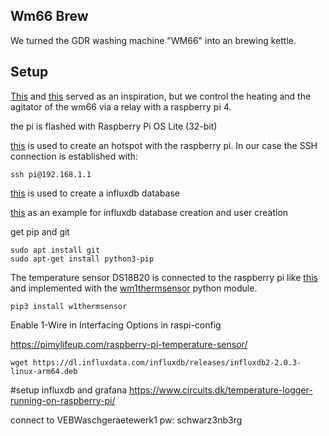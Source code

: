 ## Wm66 Brew

We turned the GDR washing machine "WM66" into an brewing kettle.

## Setup

[This](https://braumagazin.de/article/bierbrauen-mit-der-wm66-teil-1/) and [this](https://braumagazin.de/article/bierbrauen-mit-der-wm66-teil-2/) served as an inspiration, but we control the heating and the agitator of the wm66 via a relay with a raspberry pi 4.

the pi is flashed with Raspberry Pi OS Lite (32-bit)

[this](https://www.elektronik-kompendium.de/sites/raspberry-pi/2002171.htm) is used to create an hotspot with the raspberry pi. In our case the SSH connection is established with:

```
ssh pi@192.168.1.1
```



[this](https://pimylifeup.com/raspberry-pi-influxdb/) is used to create a influxdb database

[this](https://simonhearne.com/2020/pi-influx-grafana/) as an example for influxdb database creation and user creation

get pip and git

```
sudo apt install git
sudo apt-get install python3-pip
```

The temperature sensor DS18B20 is connected to the raspberry pi like [this](https://pimylifeup.com/raspberry-pi-temperature-sensor/) and implemented with the [wm1thermsensor](https://github.com/timofurrer/w1thermsensor) python module.

```
pip3 install w1thermsensor
```

Enable 1-Wire in Interfacing Options in raspi-config


https://pimylifeup.com/raspberry-pi-temperature-sensor/

```
wget https://dl.influxdata.com/influxdb/releases/influxdb2-2.0.3-linux-arm64.deb
```

#setup influxdb and grafana
https://www.circuits.dk/temperature-logger-running-on-raspberry-pi/

connect to VEBWaschgeraetewerk1
pw: schwarz3nb3rg
